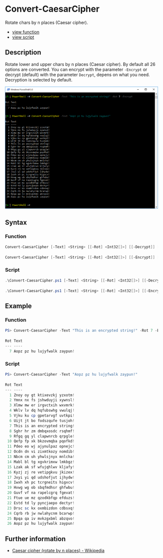 # Convert-CaesarCipher

Rotate chars by n places (Caesar cipher).

* [view function](https://github.com/BornToBeRoot/PowerShell/blob/master/Module/LazyAdmin/Functions/Convert-CaesarCipher.ps1)
* [view script](https://github.com/BornToBeRoot/PowerShell/blob/master/Scripts/Convert-CaesarCipher.ps1)

## Description

Rotate lower and upper chars by n places (Caesar cipher). By default all 26 options are converted. You can encrypt with the parameter `-Encrypt` or decrypt (default) with the parameter `Decrypt`, depens on what you need. Decryption is selected by default.

![Screenshot](Images/Convert-CaesarCipher.png?raw=true "Convert-CaesarCipher")

## Syntax

### Function


```powershell
Convert-CaesarCipher [-Text] <String> [[-Rot] <Int32[]>] [[-Decrypt]] [<CommonParameters>]

Convert-CaesarCipher [-Text] <String> [[-Rot] <Int32[]>] [[-Encrypt]] [<CommonParameters>]
```

### Script

```powershell
.\Convert-CaesarCipher.ps1 [-Text] <String> [[-Rot] <Int32[]>] [[-Decrypt]] [<CommonParameters>]

.\Convert-CaesarCipher.ps1 [-Text] <String> [[-Rot] <Int32[]>] [[-Encrypt]] [<CommonParameters>]
``` 

## Example

### Function

```powershell
PS> Convert-CaesarCipher -Text "This is an encrypted string!" -Rot 7 -Encrypt

Rot Text
--- ----
  7 Aopz pz hu lujyfwalk zaypun!
```

### Script

```powershell
PS> Convert-CaesarCipher -Text "Aopz pz hu lujyfwalk zaypun!"

Rot Text
--- ----
  1 Znoy oy gt ktixevzkj yzxotm!
  2 Ymnx nx fs jshwduyji xywnsl!
  3 Xlmw mw er irgvctxih wxvmrk!
  4 Wklv lv dq hqfubswhg vwulqj!
  5 Vjku ku cp gpetarvgf uvtkpi!
  6 Uijt jt bo fodszqufe tusjoh!
  7 This is an encrypted string!
  8 Sghr hr zm dmbqxosdc rsqhmf!
  9 Rfgq gq yl clapwnrcb qrpgle!
 10 Qefp fp xk bkzovmqba pqofkd!
 11 Pdeo eo wj ajynulpaz opnejc!
 12 Ocdn dn vi zixmtkozy nomdib!
 13 Nbcm cm uh yhwlsjnyx mnlcha!
 14 Mabl bl tg xgvkrimxw lmkbgz!
 15 Lzak ak sf wfujqhlwv kljafy!
 16 Kyzj zj re vetipgkvu jkizex!
 17 Jxyi yi qd udshofjut ijhydw!
 18 Iwxh xh pc tcrgneits higxcv!
 19 Hvwg wg ob sbqfmdhsr ghfwbu!
 20 Guvf vf na rapelcgrq fgevat!
 21 Ftue ue mz qzodkbfqp efduzs!
 22 Estd td ly pyncjaepo dectyr!
 23 Drsc sc kx oxmbizdon cdbsxq!
 24 Cqrb rb jw nwlahycnm bcarwp!
 25 Bpqa qa iv mvkzgxbml abzqvo!
 26 Aopz pz hu lujyfwalk zaypun!
```

## Further information

* [Caesar cipher (rotate by n places) - Wikipedia](https://en.wikipedia.org/wiki/Caesar_cipher)